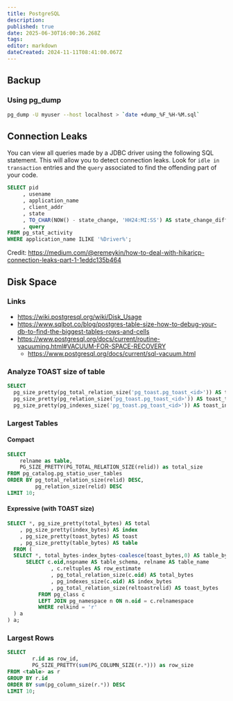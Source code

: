 ```yaml
---
title: PostgreSQL
description: 
published: true
date: 2025-06-30T16:00:36.268Z
tags: 
editor: markdown
dateCreated: 2024-11-11T08:41:00.067Z
---
```


## Backup
### Using pg_dump
```bash
pg_dump -U myuser --host localhost > `date +dump_%F_%H-%M.sql`
```

## Connection Leaks
You can view all queries made by a JDBC driver using the following SQL statement. This will allow you to detect connection leaks. Look for `idle in transaction` entries and the `query` associated to find the offending part of your code.

```sql
SELECT pid
     , usename
     , application_name
     , client_addr
     , state
     , TO_CHAR(NOW() - state_change, 'HH24:MI:SS') AS state_change_diff
     , query
FROM pg_stat_activity
WHERE application_name ILIKE '%Driver%';
```

Credit: https://medium.com/@eremeykin/how-to-deal-with-hikaricp-connection-leaks-part-1-1eddc135b464

## Disk Space
### Links
- https://wiki.postgresql.org/wiki/Disk_Usage
- https://www.sqlbot.co/blog/postgres-table-size-how-to-debug-your-db-to-find-the-biggest-tables-rows-and-cells
- https://www.postgresql.org/docs/current/routine-vacuuming.html#VACUUM-FOR-SPACE-RECOVERY
  - https://www.postgresql.org/docs/current/sql-vacuum.html
  
### Analyze TOAST size of table
```sql
SELECT 
  pg_size_pretty(pg_total_relation_size('pg_toast.pg_toast_<id>')) AS toast_size,
  pg_size_pretty(pg_relation_size('pg_toast.pg_toast_<id>')) AS toast_table,
  pg_size_pretty(pg_indexes_size('pg_toast.pg_toast_<id>')) AS toast_indexes;
```

### Largest Tables
#### Compact
```sql
SELECT                                         
    relname as table,
    PG_SIZE_PRETTY(PG_TOTAL_RELATION_SIZE(relid)) as total_size
FROM pg_catalog.pg_statio_user_tables
ORDER BY pg_total_relation_size(relid) DESC,
         pg_relation_size(relid) DESC
LIMIT 10;
```

#### Expressive (with TOAST size)
```sql
SELECT *, pg_size_pretty(total_bytes) AS total
    , pg_size_pretty(index_bytes) AS index
    , pg_size_pretty(toast_bytes) AS toast
    , pg_size_pretty(table_bytes) AS table
  FROM (
  SELECT *, total_bytes-index_bytes-coalesce(toast_bytes,0) AS table_bytes FROM (
      SELECT c.oid,nspname AS table_schema, relname AS table_name
              , c.reltuples AS row_estimate
              , pg_total_relation_size(c.oid) AS total_bytes
              , pg_indexes_size(c.oid) AS index_bytes
              , pg_total_relation_size(reltoastrelid) AS toast_bytes
          FROM pg_class c
          LEFT JOIN pg_namespace n ON n.oid = c.relnamespace
          WHERE relkind = 'r'
  ) a
) a;
```

### Largest Rows
```sql
SELECT 
        r.id as row_id,
        PG_SIZE_PRETTY(sum(PG_COLUMN_SIZE(r.*))) as row_size
FROM <table> as r
GROUP BY r.id
ORDER BY sum(pg_column_size(r.*)) DESC
LIMIT 10;
``` 